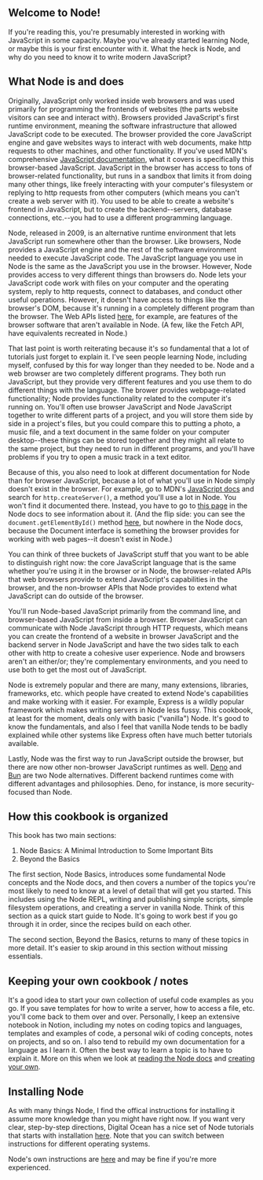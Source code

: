 
## Welcome to Node!

If you're reading this, you're presumably interested in working with JavaScript in some capacity. Maybe you've already started learning Node, or maybe this is your first encounter with it. What the heck is Node, and why do you need to know it to write modern JavaScript?

## What Node is and does

Originally, JavaScript only worked inside web browsers and was used primarily for programming the frontends of websites (the parts website visitors can see and interact with). Browsers provided JavaScript's first runtime environment, meaning the software infrastructure that allowed JavaScript code to be executed. The browser provided the core JavaScript engine and gave websites ways to interact with web documents, make http requests to other machines, and other functionality. If you've used MDN's comprehensive [JavaScript documentation](https://developer.mozilla.org/en-US/docs/Web/JavaScript/Reference), what it covers is specifically this browser-based JavaScript. JavaScript in the browser has access to tons of browser-related functionality, but runs in a sandbox that limits it from doing many other things, like freely interacting with your computer's filesystem or replying to http requests from other computers (which means you can't create a web server with it). You used to be able to create a website's frontend in JavaScript, but to create the backend--servers, database connections, etc.--you had to use a different programming language. 

Node, released in 2009, is an alternative runtime environment that lets JavaScript run somewhere other than the browser. Like browsers, Node provides a JavaScript engine and the rest of the software environment needed to execute JavaScript code. The JavaScript language you use in Node is the same as the JavaScript you use in the browser. However, Node provides access to very different things than browsers do. Node lets your JavaScript code work with files on your computer and the operating system, reply to http requests, connect to databases, and conduct other useful operations. However, it doesn't have access to things like the browser's DOM, because it's running in a completely different program than the browser. The Web APIs listed [here](https://developer.mozilla.org/en-US/docs/Web/API), for example, are features of the browser software that aren't available in Node. (A few, like the Fetch API, have equivalents recreated in Node.)  

That last point is worth reiterating because it's so fundamental that a lot of tutorials just forget to explain it. I've seen people learning Node, including myself, confused by this for way longer than they needed to be. Node and a web browser are two completely different programs. They both run JavaScript, but they provide very different features and you use them to do different things with the language. The brower provides webpage-related functionality; Node provides functionality related to the computer it's running on. You'll often use browser JavaScript and Node JavaScript together to write different parts of a project, and you will store them side by side in a project's files, but you could compare this to putting a photo, a music file, and a text document in the same folder on your computer desktop--these things can be stored together and they might all relate to the same project, but they need to run in different programs, and you'll have problems if you try to open a music track in a text editor. 

Because of this, you also need to look at different documentation for Node than for browser JavaScript, because a lot of what you'll use in Node simply doesn't exist in the browser. For example, go to MDN's [JavaScript docs](https://developer.mozilla.org/en-US/docs/Web/JavaScript/Reference) and search for `http.createServer()`, a method you'll use a lot in Node. You won't find it documented there. Instead, you have to go to [this page](https://nodejs.org/docs/latest/api/http.html) in the Node docs to see information about it. (And the flip side: you can see the `document.getElementById()` method [here](https://developer.mozilla.org/en-US/docs/Web/API/Document/getElementById), but nowhere in the Node docs, because the Document interface is something the browser provides for working with web pages--it doesn't exist in Node.)

You can think of three buckets of JavaScript stuff that you want to be able to distinguish right now: the core JavaScript language that is the same whether you're using it in the browser or in Node, the browser-related APIs that web browsers provide to extend JavaScript's capabilities in the browser, and the non-browser APIs that Node provides to extend what JavaScript can do outside of the browser. 

You'll run Node-based JavaScript primarily from the command line, and browser-based JavaScript from inside a browser. Browser JavaScript can communicate with Node JavaScript through HTTP requests, which means you can create the frontend of a website in browser JavaScript and the backend server in Node JavaScript and have the two sides talk to each other with http to create a cohesive user experience. Node and browsers aren't an either/or; they're complementary environments, and you need to use both to get the most out of JavaScript. 

Node is extremely popular and there are many, many extensions, libraries, frameworks, etc. which people have created to extend Node's capabilities and make working with it easier. For example, Express is a wildly popular framework which makes writing servers in Node less fussy. This cookbook, at least for the moment, deals only with basic ("vanilla") Node. It's good to know the fundamentals, and also I feel that vanilla Node tends to be badly explained while other systems like Express often have much better tutorials available.  

Lastly, Node was the first way to run JavaScript outside the browser, but there are now other non-browser JavaScript runtimes as well. [Deno](https://deno.com/) and [Bun](https://bun.sh/docs/runtime/jsx) are two Node alternatives. Different backend runtimes come with different advantages and philosophies. Deno, for instance, is more security-focused than Node. 

## How this cookbook is organized

This book has two main sections: 
1) Node Basics: A Minimal Introduction to Some Important Bits
2) Beyond the Basics

The first section, Node Basics, introduces some fundamental Node concepts and the Node docs, and then covers a number of the topics you're most likely to need to know at a level of detail that will get you started. This includes using the Node REPL, writing and publishing simple scripts, simple filesystem operations, and creating a server in vanilla Node. Think of this section as a quick start guide to Node. It's going to work best if you go through it in order, since the recipes build on each other. 

The second section, Beyond the Basics, returns to many of these topics in more detail. It's easier to skip around in this section without missing essentials. 

## Keeping your own cookbook / notes

It's a good idea to start your own collection of useful code examples as you go. If you save templates for how to write a server, how to access a file, etc. you'll come back to them over and over. Personally, I keep an extensive notebook in Notion, including my notes on coding topics and languages, templates and examples of code, a personal wiki of coding concepts, notes on projects, and so on. I also tend to rebuild my own documentation for a language as I learn it. Often the best way to learn a topic is to have to explain it. More on this when we look at [reading the Node docs](https://github.com/bkager/Node-cookbook/blob/main/informational-reading-the-Node-docs.md) and [creating your own](https://github.com/bkager/Node-cookbook/blob/main/informational-creating-your-own-docs.md). 

## Installing Node

As with many things Node, I find the offical instructions for installing it assume more knowledge than you might have right now. If you want very clear, step-by-step directions, Digital Ocean has a nice set of Node tutorials that starts with installation [here](https://www.digitalocean.com/community/tutorials/how-to-install-node-js-and-create-a-local-development-environment-on-macos). Note that you can switch between instructions for different operating systems.

Node's own instructions are [here](https://nodejs.org/en/learn/getting-started/how-to-install-nodejs) and may be fine if you're more experienced. 

